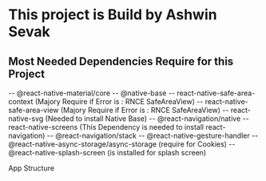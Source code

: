 # This project is Build by Ashwin Sevak

## Most Needed Dependencies Require for this Project 
-- @react-native-material/core
-- @native-base
    -- react-native-safe-area-context (Majory Require if Error is : RNCE SafeAreaView)
    -- react-native-safe-area-view (Majory Require if Error is : RNCE SafeAreaView)
    -- react-native-svg (Needed to install Native Base)
-- @react-navigation/native 
    -- react-native-screens (This Dependency is needed to install react-navigation)
-- @react-navigation/stack
    -- @react-native-gesture-handler
-- @react-native-async-storage/async-storage (require for Cookies)
-- @react-native-splash-screen (is installed for splash screen)



App Structure 

